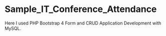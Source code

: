 # Sample_IT_Conference_Attendance
 Here I used PHP Bootstrap 4 Form and CRUD Application Development with MySQL.
